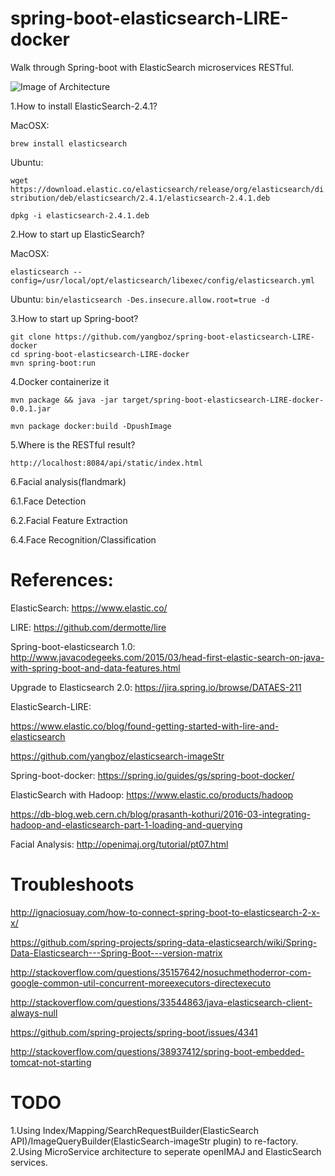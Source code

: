 # spring-boot-elasticsearch-LIRE-docker
Walk through Spring-boot with ElasticSearch microservices RESTful.

![Image of Architecture](https://github.com/yangboz/spring-boot-elasticsearch-LIRE-docker/blob/master/es-hadoop-diagram.jpg)

1.How to install ElasticSearch-2.4.1?

   MacOSX: 
   
   `
   brew install elasticsearch
   `
   
   Ubuntu: 
   
 `
   wget https://download.elastic.co/elasticsearch/release/org/elasticsearch/distribution/deb/elasticsearch/2.4.1/elasticsearch-2.4.1.deb
 `
 
 `
   dpkg -i elasticsearch-2.4.1.deb
 `

2.How to start up ElasticSearch?

   MacOSX: 
   
   `
   elasticsearch --config=/usr/local/opt/elasticsearch/libexec/config/elasticsearch.yml
   `
    
   Ubuntu: 
   `
   bin/elasticsearch -Des.insecure.allow.root=true -d
   `

3.How to start up Spring-boot?

    git clone https://github.com/yangboz/spring-boot-elasticsearch-LIRE-docker
    cd spring-boot-elasticsearch-LIRE-docker
    mvn spring-boot:run

4.Docker containerize it

    mvn package && java -jar target/spring-boot-elasticsearch-LIRE-docker-0.0.1.jar

    mvn package docker:build -DpushImage


5.Where is the RESTful result?

    http://localhost:8084/api/static/index.html

6.Facial analysis(flandmark)

6.1.Face Detection

6.2.Facial Feature Extraction

6.4.Face Recognition/Classification

# References:

ElasticSearch: https://www.elastic.co/

LIRE: https://github.com/dermotte/lire

Spring-boot-elasticsearch 1.0: http://www.javacodegeeks.com/2015/03/head-first-elastic-search-on-java-with-spring-boot-and-data-features.html

Upgrade to Elasticsearch 2.0: https://jira.spring.io/browse/DATAES-211

ElasticSearch-LIRE: 

https://www.elastic.co/blog/found-getting-started-with-lire-and-elasticsearch

https://github.com/yangboz/elasticsearch-imageStr

Spring-boot-docker: https://spring.io/guides/gs/spring-boot-docker/

ElasticSearch with Hadoop: https://www.elastic.co/products/hadoop

https://db-blog.web.cern.ch/blog/prasanth-kothuri/2016-03-integrating-hadoop-and-elasticsearch-part-1-loading-and-querying

Facial Analysis: http://openimaj.org/tutorial/pt07.html

# Troubleshoots

http://ignaciosuay.com/how-to-connect-spring-boot-to-elasticsearch-2-x-x/

https://github.com/spring-projects/spring-data-elasticsearch/wiki/Spring-Data-Elasticsearch---Spring-Boot---version-matrix

http://stackoverflow.com/questions/35157642/nosuchmethoderror-com-google-common-util-concurrent-moreexecutors-directexecuto

http://stackoverflow.com/questions/33544863/java-elasticsearch-client-always-null

https://github.com/spring-projects/spring-boot/issues/4341

http://stackoverflow.com/questions/38937412/spring-boot-embedded-tomcat-not-starting

# TODO

1.Using Index/Mapping/SearchRequestBuilder(ElasticSearch API)/ImageQueryBuilder(ElasticSearch-imageStr plugin) to re-factory.
2.Using MicroService architecture to seperate openIMAJ and ElasticSearch services.
